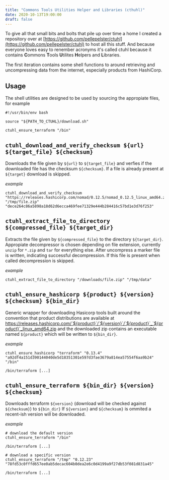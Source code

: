 ```yaml
---
title: "Commons Tools Utilities Helper and Libraries (cthuhl)"
date: 2020-10-13T19:00:00
draft: false
---
```


To give all that small bits and bolts that pile up over time a home I created a repository over at
[https://github.com/pellepelster/ctuhl](https://github.com/pellepelster/ctuhl) to host all this stuff. And because everyone loves easy to renember acronyms it's called ctuhl because it contains **C**ommons **T**ools **U**tilites **H**elpers and **L**ibraries.

The first iteration contains some shell functions to around retrieving and uncompressing data from the internet, especially products from HashiCorp.

<!--more-->

## Usage

The shell utilities are designed to be used by sourcing the appropiate files, for example

```
#!/usr/bin/env bash

source "${PATH_TO_CTUHL}/download.sh"

ctuhl_ensure_terraform "/bin"
```

## `ctuhl_download_and_verify_checksum ${url} ${target_file} ${checksum}`

Downloads the file given by `${url}` to `${target_file}` and verfies if the downloaded file has the checksum `${checksum}`. If a file is already present at `${target}` download is skipped.

*example*
```
ctuhl_download_and_verify_checksum "https://releases.hashicorp.com/nomad/0.12.5/nomad_0.12.5_linux_amd64.zip" "/tmp/file.zip" "dece264c86a5898a18d62d6ecca469fee71329e444b284416c57bd1e3d76f253" 
```

## `ctuhl_extract_file_to_directory ${compressed_file} ${target_dir}`

Extracts the file given by `${compressed_file}` to the directory `${target_dir}`. Appropiate decompressor is chosen depending on file extension, currently `unzip` for `*.zip` and `tar` for everything else. After uncompress a marker file is written, indicating successful decompression. If this file is present when called decompression is skipped.

*example*
```
ctuhl_extract_file_to_directory "/downloads/file.zip" "/tmp/data"
```

## `ctuhl_ensure_hashicorp ${product} ${version} ${checksum} ${bin_dir}`

Generic wrapper for downloading Hasicorp tools built around the convention that product distributions are available at https://releases.hashicorp.com/`${product}`/`${version}`/`${product}`_`${product}`_linux_amd64.zip and the downloaded zip contains an executable named `${product}` which will be written to `${bin_dir}`.

*example*
```
ctuhl_ensure_hashicorp "terraform" "0.13.4" "a92df4a151d390144040de5d18351301e597d3fae3679a814ea57554f6aa9b24" "/bin" 

/bin/terraform [...]
```

## `ctuhl_ensure_terraform ${bin_dir} ${version} ${checksum}`

Downloads terraform `${version}` (download will be checked against `${checksum}`) to `${bin_dir}` If `${version}` and `${checksum}` is ommited a recent-ish version will be downloaded.

*example*
```
# download the default version
ctuhl_ensure_terraform "/bin"

/bin/terraform [...]

# download a specific version
ctuhl_ensure_terraform "/tmp" "0.12.23" "78fd53c0fffd657ee0ab5decac604b0dea2e6c0d4199a9f27db53f081d831a45"

/bin/terraform [...]

```